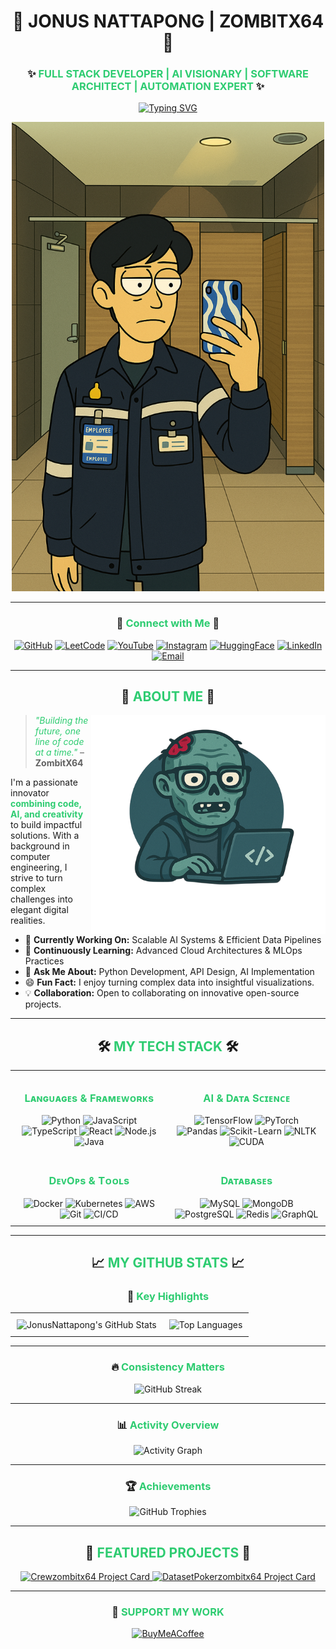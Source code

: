 <div align="center">

# 🌌 **JONUS NATTAPONG | ZOMBITX64** 🌠

### ✨ <font color="#2ECC71">**FULL STACK DEVELOPER | AI VISIONARY | SOFTWARE ARCHITECT | AUTOMATION EXPERT**</font> ✨

[![Typing SVG](https://readme-typing-svg.demolab.com?font=Inter&weight=700&size=30&duration=2500&pause=500&color=2ECC71&background=FFFFFF00&center=true&vCenter=true&random=false&width=650&height=80&lines=Building+Innovative+Solutions;Exploring+AI+Frontiers;Crafting+Elegant+Code;Welcome+to+My+Digital+Space)](https://git.io/typing-svg)

<img src="./me.png" width="500px" alt="me">

---

### **🌟 <font color="#2ECC71">Connect with Me</font> 🌟**

[![GitHub](https://img.shields.io/badge/GitHub-ZombitX64-2ECC71?style=for-the-badge&logo=github&logoColor=white&labelColor=0D1117&color=2ECC71)](https://github.com/ZombitX64)
[![LeetCode](https://img.shields.io/badge/LeetCode-JonusNattapong-2ECC71?style=for-the-badge&logo=leetcode&logoColor=white&labelColor=0D1117&color=2ECC71)](http://leetcode.com/u/JonusNattapong/)
[![YouTube](https://img.shields.io/badge/YouTube-ZombitX64-2ECC71?style=for-the-badge&logo=youtube&logoColor=white&labelColor=0D1117&color=2ECC71)](https://www.youtube.com/@ZombitX64) [![Instagram](https://img.shields.io/badge/Instagram-zombitx64-2ECC71?style=for-the-badge&logo=instagram&logoColor=white&labelColor=0D1117&color=2ECC71)](https://www.instagram.com/zombitx64)
[![HuggingFace](https://img.shields.io/badge/HuggingFace-ZombitX64-2ECC71?style=for-the-badge&logo=huggingface&logoColor=white&labelColor=0D1117&color=2ECC71)](https://huggingface.co/ZombitX64)
[![LinkedIn](https://img.shields.io/badge/LinkedIn-Jonus_Nattapong-2ECC71?style=for-the-badge&logo=linkedin&logoColor=white&labelColor=0D1117&color=2ECC71)](https://linkedin.com/in/nattapong-tapachoom-7b3973301)
[![Email](https://img.shields.io/badge/Email-Contact_Me-2ECC71?style=for-the-badge&logo=gmail&logoColor=white&labelColor=0D1117&color=2ECC71)](mailto:your_email@example.com) </div>

---

## <div align="center">👤 <font color="#2ECC71">**ABOUT ME**</font> 👤</div>

<div align="center">
<img src="./zombitx64.png" align="right" height="350" width="375" alt="Coding GIF"/>
</div>

> <font color="#2ECC71">_"Building the future, one line of code at a time."_</font> – **ZombitX64**

I'm a passionate innovator **<font color="#2ECC71">combining code, AI, and creativity</font>** to build impactful solutions. With a background in computer engineering, I strive to turn complex challenges into elegant digital realities.

- 🔭 **Currently Working On:** Scalable AI Systems & Efficient Data Pipelines
- 🌱 **Continuously Learning:** Advanced Cloud Architectures & MLOps Practices
- 💬 **Ask Me About:** Python Development, API Design, AI Implementation
- 😄 **Fun Fact:** I enjoy turning complex data into insightful visualizations.
- 💡 **Collaboration:** Open to collaborating on innovative open-source projects.

---

## <div align="center">🛠️ <font color="#2ECC71">**MY TECH STACK**</font> 🛠️</div>

<table align="center" style="border: none; background-color: transparent;">
  <tr>
    <td style="border: none; padding: 10px;">
      <h3 align="center"> <font color="#2ECC71">Lᴀɴɢᴜᴀɢᴇs & Fʀᴀᴍᴇᴡᴏʀᴋs</font> </h3>
      <div align="center">
        <img src="https://img.shields.io/badge/Python-2ECC71?style=flat-square&logo=python&logoColor=white" alt="Python"/>
        <img src="https://img.shields.io/badge/JavaScript-F7DF1E?style=flat-square&logo=javascript&logoColor=black" alt="JavaScript"/>
        <img src="https://img.shields.io/badge/TypeScript-3178C6?style=flat-square&logo=typescript&logoColor=white" alt="TypeScript"/>
        <img src="https://img.shields.io/badge/React-61DAFB?style=flat-square&logo=react&logoColor=black" alt="React"/>
        <img src="https://img.shields.io/badge/Node.js-339933?style=flat-square&logo=node.js&logoColor=white" alt="Node.js"/>
        <img src="https://img.shields.io/badge/Java-2ECC71?style=flat-square&logo=openjdk&logoColor=white" alt="Java"/>
      </div>
    </td>
    <td style="border: none; padding: 10px;">
      <h3 align="center"> <font color="#2ECC71">AI & Dᴀᴛᴀ Sᴄɪᴇɴᴄᴇ</font> </h3>
      <div align="center">
        <img src="https://img.shields.io/badge/TensorFlow-FF6F00?style=flat-square&logo=tensorflow&logoColor=white" alt="TensorFlow"/>
        <img src="https://img.shields.io/badge/PyTorch-EE4C2C?style=flat-square&logo=pytorch&logoColor=white" alt="PyTorch"/>
        <img src="https://img.shields.io/badge/Pandas-2ECC71?style=flat-square&logo=pandas&logoColor=white" alt="Pandas"/>
        <img src="https://img.shields.io/badge/scikit_learn-F7931E?style=flat-square&logo=scikit-learn&logoColor=white" alt="Scikit-Learn"/>
        <img src="https://img.shields.io/badge/NLTK-34A853?style=flat-square&logo=python&logoColor=white" alt="NLTK"/>
        <img src="https://img.shields.io/badge/CUDA-76B900?style=flat-square&logo=nvidia&logoColor=white" alt="CUDA"/>
      </div>
    </td>
  </tr>
  <tr>
    <td style="border: none; padding: 10px;">
      <h3 align="center"> <font color="#2ECC71">DᴇᴠOᴘs & Tᴏᴏʟs</font> </h3>
      <div align="center">
        <img src="https://img.shields.io/badge/Docker-2ECC71?style=flat-square&logo=docker&logoColor=white" alt="Docker"/>
        <img src="https://img.shields.io/badge/Kubernetes-326CE5?style=flat-square&logo=kubernetes&logoColor=white" alt="Kubernetes"/>
        <img src="https://img.shields.io/badge/AWS-232F3E?style=flat-square&logo=amazon-aws&logoColor=white" alt="AWS"/>
        <img src="https://img.shields.io/badge/Git-2ECC71?style=flat-square&logo=git&logoColor=white" alt="Git"/>
        <img src="https://img.shields.io/badge/Jenkins-D24939?style=flat-square&logo=jenkins&logoColor=white" alt="CI/CD"/>
      </div>
    </td>
    <td style="border: none; padding: 10px;">
      <h3 align="center"> <font color="#2ECC71">Dᴀᴛᴀʙᴀsᴇs</font> </h3>
      <div align="center">
        <img src="https://img.shields.io/badge/MySQL-2ECC71?style=flat-square&logo=mysql&logoColor=white" alt="MySQL"/>
        <img src="https://img.shields.io/badge/MongoDB-47A248?style=flat-square&logo=mongodb&logoColor=white" alt="MongoDB"/>
        <img src="https://img.shields.io/badge/PostgreSQL-336791?style=flat-square&logo=postgresql&logoColor=white" alt="PostgreSQL"/>
        <img src="https://img.shields.io/badge/Redis-DC382D?style=flat-square&logo=redis&logoColor=white" alt="Redis"/>
        <img src="https://img.shields.io/badge/GraphQL-E10098?style=flat-square&logo=graphql&logoColor=white" alt="GraphQL"/>
      </div>
    </td>
  </tr>
</table>

---

## <div align="center">📈 <font color="#2ECC71">**MY GITHUB STATS**</font> 📈</div>

<div align="center">

### **🌟 <font color="#2ECC71">Key Highlights</font>**

<table align="center" style="border: none; background-color: transparent;">
  <tr>
    <td style="border: none; padding: 10px;">
      <img height="180em" src="https://github-readme-stats.vercel.app/api?username=JonusNattapong&show_icons=true&theme=transparent&bg_color=0D1117&title_color=2ECC71&text_color=FFFFFF&icon_color=F1C40F&border_color=2ECC71&hide_border=true&count_private=true" alt="JonusNattapong's GitHub Stats"/>
    </td>
    <td style="border: none; padding: 10px;">
      <img height="180em" src="https://github-readme-stats.vercel.app/api/top-langs/?username=JonusNattapong&layout=compact&langs_count=8&theme=transparent&bg_color=0D1117&title_color=2ECC71&text_color=FFFFFF&icon_color=F1C40F&border_color=2ECC71&hide_border=true" alt="Top Languages"/>
    </td>
  </tr>
</table>

---

### **🔥 <font color="#2ECC71">Consistency Matters</font>**

<img src="https://streak-stats.demolab.com?user=JonusNattapong&theme=dark&background=0D1117&ring=2ECC71&fire=F1C40F&currStreakLabel=2ECC71&currStreakNum=FFFFFF&sideLabels=FFFFFF&border=2ECC71&hide_border=true" alt="GitHub Streak"/>

---

### **📊 <font color="#2ECC71">Activity Overview</font>**

<img src="https://github-readme-activity-graph.vercel.app/graph?username=JonusNattapong&theme=react-dark&bg_color=0D1117&color=2ECC71&line=F1C40F&point=FFFFFF&area=true&hide_border=true&area_color=2ECC71" alt="Activity Graph"/>

---

### **🏆 <font color="#2ECC71">Achievements</font>**

<img src="https://github-profile-trophy.vercel.app/?username=JonusNattapong&theme=gruvbox&no-bg=true&no-frame=true&column=7&margin-w=15&border_radius=10&ফলক_color=2ECC71" alt="GitHub Trophies"/>
</div>

---

## <div align="center">🚀 <font color="#2ECC71">**FEATURED PROJECTS**</font> 🚀</div>

<div align="center">
  <a href="https://github.com/JonusNattapong/Crewzombitx64">
    <img src="https://github-readme-stats.vercel.app/api/pin/?username=JonusNattapong&repo=Crewzombitx64&theme=transparent&bg_color=0D1117&title_color=2ECC71&icon_color=F1C40F&text_color=FFFFFF&border_color=2ECC71&hide_border=true" alt="Crewzombitx64 Project Card"/>
  </a>

  <a href="https://github.com/JonusNattapong/DatasetPokerzombitx64">
    <img src="https://github-readme-stats.vercel.app/api/pin/?username=JonusNattapong&repo=DatasetPokerzombitx64&theme=transparent&bg_color=0D1117&title_color=2ECC71&icon_color=F1C40F&text_color=FFFFFF&border_color=2ECC71&hide_border=true" alt="DatasetPokerzombitx64 Project Card"/>
  </a>
</div>

---

<div align="center">

### 🙏 <font color="#2ECC71">**SUPPORT MY WORK**</font>

[![BuyMeACoffee](https://img.buymeacoffee.com/button-api/?text=Support%20My%20Work&emoji=💡&slug=jonusnattapong&button_colour=2ECC71&font_colour=FFFFFF&font_family=Inter&outline_colour=0D1117&coffee_colour=F1C40F)](https://www.buymeacoffee.com/jonusnattapong)

</div>